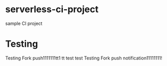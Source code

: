 # serverless-ci-project
sample CI project

# Testing
Testing Fork push1111111tt1
tt
test
test
Testing Fork push notification11111111!
